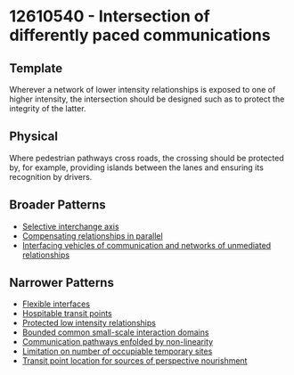 # 12610540 - Intersection of differently paced communications

## Template

Wherever a network of lower intensity relationships is exposed to one of higher intensity, the intersection should be designed such as to protect the integrity of the latter.

## Physical

Where pedestrian pathways cross roads, the crossing should be protected by, for example, providing islands between the lanes and ensuring its recognition by drivers.

## Broader Patterns

- [Selective interchange axis](12610320)
- [Compensating relationships in parallel](12610230)
- [Interfacing vehicles of communication and networks of unmediated relationships](12610520)

## Narrower Patterns

- [Flexible interfaces](12612440)
- [Hospitable transit points](12610920)
- [Protected low intensity relationships](12610550)
- [Bounded common small-scale interaction domains](12610610)
- [Communication pathways enfolded by non-linearity](12611740)
- [Limitation on number of occupiable temporary sites](12611030)
- [Transit point location for sources of perspective nourishment](12610930)
